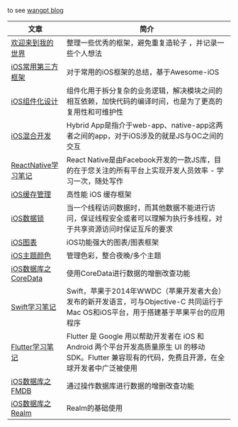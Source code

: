 to see [wangpt blog](https://techwpt.com)



文章  |  简介
---- | ----
[欢迎来到我的世界](http://techwpt.com/2018/08/28/note-blog/) | 整理一些优秀的框架，避免重复造轮子 ，并记录一些个人想法
[iOS常用第三方框架](http://techwpt.com/2018/08/29/vendor-github/) | 对于常用的iOS框架的总结，基于Awesome-iOS
[iOS组件化设计](http://techwpt.com/2018/08/30/routes-mark/) | 组件化用于拆分复杂的业务逻辑，解决模块之间的相互依赖，加快代码的编译时间，也是为了更高的复用性和可维护性
[iOS混合开发](http://techwpt.com/2018/09/03/hybrid-app/) | Hybrid App是指介于web-app、native-app这两者之间的app，对于iOS涉及的就是JS与OC之间的交互
[ReactNative学习笔记](http://techwpt.com/2018/09/04/reactnative-note/) | React Native是由Facebook开发的一款JS库，目的在于您关注的所有平台上实现开发人员效率 - 学习一次，随处写作
[iOS缓存管理](http://techwpt.com/2018/09/05/cache-blog/) | 高性能 iOS 缓存框架
[iOS数据锁](http://techwpt.com/2018/09/07/lock-note/) | 当一个线程访问数据时，而其他数据不能进行访问，保证线程安全或者可以理解为执行多线程，对于共享资源访问时保证互斥的要求
[iOS图表](http://techwpt.com/2018/09/10/chart-blog/) | iOS功能强大的图表/图表框架
[iOS主题颜色](http://techwpt.com/2018/09/17/color-blog/) | 管理色彩，整合夜晚/多个主题
[iOS数据库之CoreData](http://techwpt.com/2018/09/18/codata-blog/) | 使用CoreData进行数据的增删改查功能
[Swift学习笔记](http://techwpt.com/2018/09/22/swift-note的/) | Swift，苹果于2014年WWDC（苹果开发者大会）发布的新开发语言，可与Objective-C 共同运行于Mac OS和iOS平台，用于搭建基于苹果平台的应用程序
[Flutter学习笔记](http://techwpt.com/2018/10/01/Flutter-note/) | Flutter 是 Google 用以帮助开发者在 iOS 和 Android 两个平台开发高质量原生 UI 的移动 SDK。Flutter 兼容现有的代码，免费且开源，在全球开发者中广泛被使用
[iOS数据库之FMDB](http://techwpt.com/2018/10/05/sqlite-blog/) | 通过操作数据库进行数据的增删改查功能
[iOS数据库之Realm](http://techwpt.com/2018/10/08/realm-blog/) | Realm的基础使用
